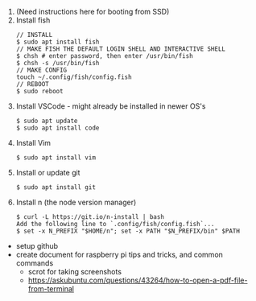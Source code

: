 1. (Need instructions here for booting from SSD)
2. Install fish
    ```
    // INSTALL
    $ sudo apt install fish
    // MAKE FISH THE DEFAULT LOGIN SHELL AND INTERACTIVE SHELL
    $ chsh # enter password, then enter /usr/bin/fish
    $ chsh -s /usr/bin/fish
    // MAKE CONFIG
    touch ~/.config/fish/config.fish
    // REBOOT
    $ sudo reboot
    ```
3. Install VSCode - might already be installed in newer OS's
    ```
    $ sudo apt update
    $ sudo apt install code
    ```
4. Install Vim
    ```
    $ sudo apt install vim
    ```
5. Install or update git
    ```
    $ sudo apt install git
    ```
6. Install n (the node version manager)
    ```
    $ curl -L https://git.io/n-install | bash
    Add the following line to `.config/fish/config.fish`...
    $ set -x N_PREFIX "$HOME/n"; set -x PATH "$N_PREFIX/bin" $PATH
    ```

- setup github
- create document for raspberry pi tips and tricks, and common commands
    - scrot for taking screenshots
    - https://askubuntu.com/questions/43264/how-to-open-a-pdf-file-from-terminal
    
